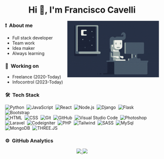 <h1 align="center">Hi 👋, I'm Francisco Cavelli</h1>

<img alt="Night Coding" src="https://raw.githubusercontent.com/AVS1508/AVS1508/master/assets/Night-Coding.gif" align="right"/>

### ❗ &nbsp;About me
- Full stack developer
- Team work
- Idea maker
- Always learning

### 💪 &nbsp;Working on
- Freelance (2020-Today)
- Infocontrol (2023-Today)

### 🛠 &nbsp;Tech Stack

![Python](https://img.shields.io/badge/-Python-05122A?style=flat&logo=python)&nbsp;
![JavaScript](https://img.shields.io/badge/-JavaScript-05122A?style=flat&logo=javascript)&nbsp;
![React](https://img.shields.io/badge/-React-05122A?style=flat&logo=react)&nbsp;
![Node.js](https://img.shields.io/badge/-Node.js-05122A?style=flat&logo=node.js)&nbsp;
![Django](https://img.shields.io/badge/-Django-05122A?style=flat&logo=django&logoColor=092E20)&nbsp;
![Flask](https://img.shields.io/badge/-Flask-05122A?style=flat&logo=flask)&nbsp;
![Bootstrap](https://img.shields.io/badge/-Bootstrap-05122A?style=flat&logo=bootstrap&logoColor=563D7C)\
![HTML](https://img.shields.io/badge/-HTML-05122A?style=flat&logo=HTML5)&nbsp;
![CSS](https://img.shields.io/badge/-CSS-05122A?style=flat&logo=CSS3&logoColor=1572B6)&nbsp;
![Git](https://img.shields.io/badge/-Git-05122A?style=flat&logo=git)&nbsp;
![GitHub](https://img.shields.io/badge/-GitHub-05122A?style=flat&logo=github)&nbsp;
![Visual Studio Code](https://img.shields.io/badge/-Visual%20Studio%20Code-05122A?style=flat&logo=visual-studio-code&logoColor=007ACC)&nbsp;
![Photoshop](https://img.shields.io/badge/-Photoshop-05122A?style=flat&logo=adobe-photoshop)&nbsp;
![Laravel](https://img.shields.io/badge/-laravel-05122A?style=flat&logo=laravel)&nbsp;
![Codeigniter](https://img.shields.io/badge/-codeigniter-05122A?style=flat&logo=codeigniter)&nbsp;
![PHP](https://img.shields.io/badge/-php-05122A?style=flat&logo=php)&nbsp;
![Tailwind](https://img.shields.io/badge/-tailwindcss-05122A?style=flat&logo=tailwindcss)&nbsp;
![SASS](https://img.shields.io/badge/-sass-05122A?style=flat&logo=sass)&nbsp;
![MySql](https://img.shields.io/badge/-mysql-05122A?style=flat&logo=mysql)&nbsp;
![MongoDB](https://img.shields.io/badge/-mongodb-05122A?style=flat&logo=mongodb)&nbsp;
![THREE.JS](https://img.shields.io/badge/-Three.js-05122A?style=flat&logo=Three.js)&nbsp;

### ⚙️ &nbsp;GitHub Analytics

<p align="center">
<a href="https://github.com/FranCavelli">
  <img height="180em" src="https://github-readme-stats-eight-theta.vercel.app/api?username=FranCavelli&show_icons=true&theme=algolia&include_all_commits=true&count_private=true"/>
  <img height="180em" src="https://github-readme-stats-eight-theta.vercel.app/api/top-langs/?username=FranCavelli&layout=compact&langs_count=8&theme=algolia"/>
</a>
</p>
